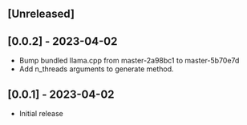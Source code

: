 ## [Unreleased]

## [0.0.2] - 2023-04-02

- Bump bundled llama.cpp from master-2a98bc1 to master-5b70e7d
- Add n_threads arguments to generate method.

## [0.0.1] - 2023-04-02

- Initial release
